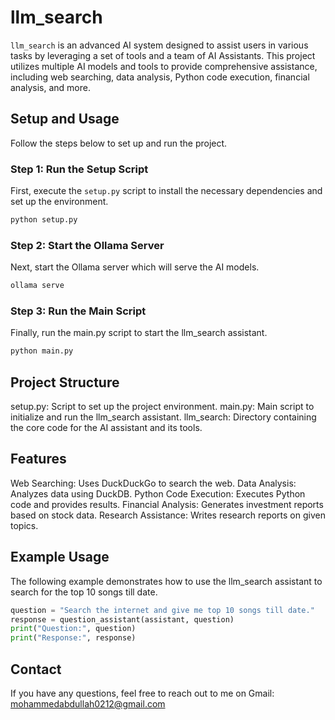 # llm_search

`llm_search` is an advanced AI system designed to assist users in various tasks by leveraging a set of tools and a team of AI Assistants. This project utilizes multiple AI models and tools to provide comprehensive assistance, including web searching, data analysis, Python code execution, financial analysis, and more.

## Setup and Usage

Follow the steps below to set up and run the project.

### Step 1: Run the Setup Script

First, execute the `setup.py` script to install the necessary dependencies and set up the environment.
```bash
python setup.py
```
### Step 2: Start the Ollama Server

Next, start the Ollama server which will serve the AI models.

```bash
ollama serve
```
### Step 3: Run the Main Script

Finally, run the main.py script to start the llm_search assistant.

```bash
python main.py
```
## Project Structure

setup.py: Script to set up the project environment.
main.py: Main script to initialize and run the llm_search assistant.
llm_search: Directory containing the core code for the AI assistant and its tools.

## Features

Web Searching: Uses DuckDuckGo to search the web.
Data Analysis: Analyzes data using DuckDB.
Python Code Execution: Executes Python code and provides results.
Financial Analysis: Generates investment reports based on stock data.
Research Assistance: Writes research reports on given topics.

## Example Usage

The following example demonstrates how to use the llm_search assistant to search for the top 10 songs till date.

```python
question = "Search the internet and give me top 10 songs till date."
response = question_assistant(assistant, question)
print("Question:", question)
print("Response:", response)
```
## Contact
If you have any questions, feel free to reach out to me on Gmail: mohammedabdullah0212@gmail.com